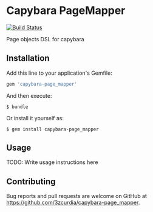 # Capybara PageMapper
[![Build Status](https://travis-ci.org/3zcurdia/capybara-page_mapper.svg?branch=master)](https://travis-ci.org/3zcurdia/capybara-page_mapper)

Page objects DSL for capybara

## Installation

Add this line to your application's Gemfile:

```ruby
gem 'capybara-page_mapper'
```

And then execute:

    $ bundle

Or install it yourself as:

    $ gem install capybara-page_mapper

## Usage

TODO: Write usage instructions here

## Contributing

Bug reports and pull requests are welcome on GitHub at https://github.com/3zcurdia/capybara-page_mapper.
